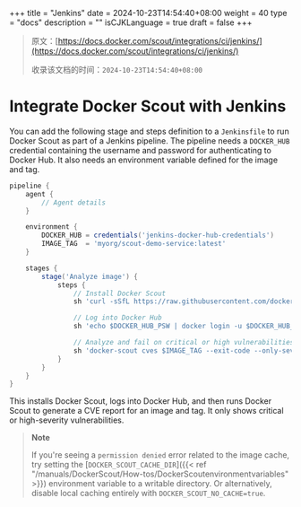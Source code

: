 +++
title = "Jenkins"
date = 2024-10-23T14:54:40+08:00
weight = 40
type = "docs"
description = ""
isCJKLanguage = true
draft = false
+++

> 原文：[https://docs.docker.com/scout/integrations/ci/jenkins/](https://docs.docker.com/scout/integrations/ci/jenkins/)
>
> 收录该文档的时间：`2024-10-23T14:54:40+08:00`

# Integrate Docker Scout with Jenkins

You can add the following stage and steps definition to a `Jenkinsfile` to run Docker Scout as part of a Jenkins pipeline. The pipeline needs a `DOCKER_HUB` credential containing the username and password for authenticating to Docker Hub. It also needs an environment variable defined for the image and tag.



```groovy
pipeline {
    agent {
        // Agent details
    }

    environment {
        DOCKER_HUB = credentials('jenkins-docker-hub-credentials')
        IMAGE_TAG  = 'myorg/scout-demo-service:latest'
    }

    stages {
        stage('Analyze image') {
            steps {
                // Install Docker Scout
                sh 'curl -sSfL https://raw.githubusercontent.com/docker/scout-cli/main/install.sh | sh -s -- -b /usr/local/bin'

                // Log into Docker Hub
                sh 'echo $DOCKER_HUB_PSW | docker login -u $DOCKER_HUB_USR --password-stdin'

                // Analyze and fail on critical or high vulnerabilities
                sh 'docker-scout cves $IMAGE_TAG --exit-code --only-severity critical,high'
            }
        }
    }
}
```

This installs Docker Scout, logs into Docker Hub, and then runs Docker Scout to generate a CVE report for an image and tag. It only shows critical or high-severity vulnerabilities.

> **Note**
>
> 
>
> If you're seeing a `permission denied` error related to the image cache, try setting the [`DOCKER_SCOUT_CACHE_DIR`]({{< ref "/manuals/DockerScout/How-tos/DockerScoutenvironmentvariables" >}}) environment variable to a writable directory. Or alternatively, disable local caching entirely with `DOCKER_SCOUT_NO_CACHE=true`.
